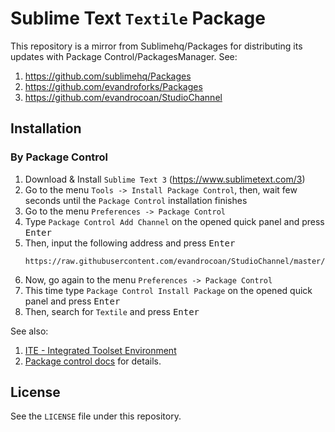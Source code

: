 # Sublime Text `Textile` Package

This repository is a mirror from Sublimehq/Packages for distributing its updates with Package Control/PackagesManager.
See:
1. https://github.com/sublimehq/Packages
1. https://github.com/evandroforks/Packages
1. https://github.com/evandrocoan/StudioChannel


## Installation

### By Package Control

1. Download & Install `Sublime Text 3` (https://www.sublimetext.com/3)
1. Go to the menu `Tools -> Install Package Control`, then,
   wait few seconds until the `Package Control` installation finishes
1. Go to the menu `Preferences -> Package Control`
1. Type `Package Control Add Channel` on the opened quick panel and press <kbd>Enter</kbd>
1. Then, input the following address and press <kbd>Enter</kbd>
   ```
   https://raw.githubusercontent.com/evandrocoan/StudioChannel/master/channel.json
   ```
1. Now, go again to the menu `Preferences -> Package Control`
1. This time type `Package Control Install Package` on the opened quick panel and press <kbd>Enter</kbd>
1. Then, search for `Textile` and press <kbd>Enter</kbd>

See also:
1. [ITE - Integrated Toolset Environment](https://github.com/evandrocoan/ITE)
1. [Package control docs](https://packagecontrol.io/docs/usage) for details.


## License
See the `LICENSE` file under this repository.
